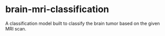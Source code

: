 # brain-mri-classification
A classification model built to classify the brain tumor based on the given MRI scan.
